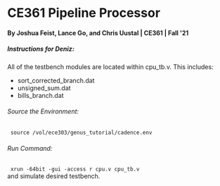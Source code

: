 # CE361 Pipeline Processor
#### By Joshua Feist, Lance Go, and Chris Uustal | CE361 | Fall '21
##### Instructions for Deniz:
All of the testbench modules are located within cpu_tb.v. This includes:
- sort_corrected_branch.dat
- unsigned_sum.dat
- bills_branch.dat

###### Source the Environment: 
<code> source /vol/ece303/genus_tutorial/cadence.env </code>

###### Run Command: 
<code> xrun -64bit -gui -access r cpu.v cpu_tb.v </code>
<br />
and simulate desired testbench.
